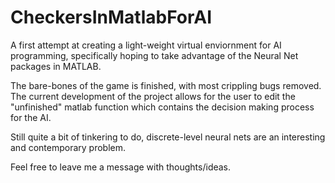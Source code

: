# CheckersInMatlabForAI
A first attempt at creating a light-weight virtual enviornment for AI programming, 
specifically hoping to take advantage of the Neural Net packages in MATLAB.

The bare-bones of the game is finished, with most crippling bugs removed. The current development of the project
allows for the user to edit the "unfinished" matlab function which contains the decision making process for the AI.

Still quite a bit of tinkering to do, discrete-level neural nets are an interesting and contemporary problem.

Feel free to leave me a message with thoughts/ideas.
